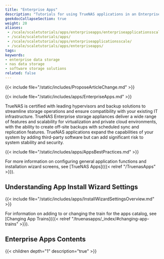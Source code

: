 ```yaml
---
title: "Enterprise Apps"
description: "Tutorials for using TrueNAS applications in an Enterprise-licensed deployment."
geekdocCollapseSection: true
weight: 20
aliases: 
 - /scale/scaletutorials/apps/enterpriseapps/enterpriseapplicationsscale/
 - /scale/scaletutorials/apps/
 - /scale/scaletutorials/apps/enterpriseapplicationsscale/
 - /scale/scaletutorials/apps/enterpriseapps/
tags:
keywords:
- enterprise data storage
- nas data storage
- software storage solutions
related: false
---
```



{{< include file="/static/includes/ProposeArticleChange.md" >}}

{{< include file="/static/includes/apps/EnterpriseApps.md" >}}

TrueNAS is certified with leading hypervisors and backup solutions to streamline storage operations and ensure compatibility with your existing IT infrastructure.
TrueNAS Enterprise storage appliances deliver a wide range of features and scalability for virtualization and private cloud environments, with the ability to create off-site backups with scheduled sync and replication features.
TrueNAS applications expand the capabilities of your system by adding third-party software but can add significant risk to system stability and security.

{{< include file="/static/includes/apps/AppsBestPractices.md" >}}

For more information on configuring general application functions and installation wizard screens, see [TrueNAS Apps]({{< relref "/TruenasApps" >}}).

## Understanding App Install Wizard Settings

{{< include file="/static/includes/apps/InstallWizardSettingsOverview.md" >}}

For information on adding to or changing the train for the apps catalog, see [Changing App Trains]({{< relref "/truenasapps/_index/#changing-app-trains" >}}).

<div class="noprint">

## Enterprise Apps Contents

{{< children depth="1" description="true" >}}

</div>

